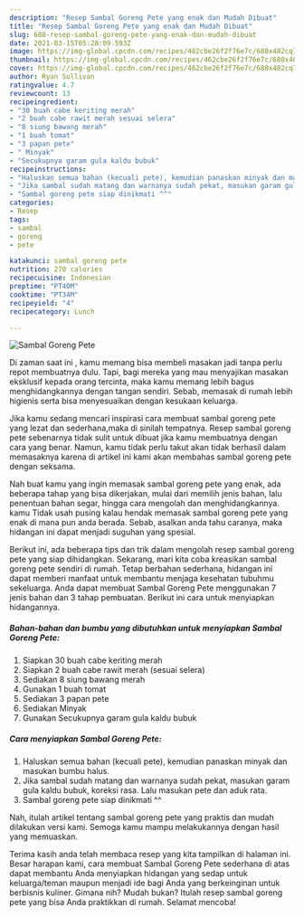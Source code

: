 ```yaml
---
description: "Resep Sambal Goreng Pete yang enak dan Mudah Dibuat"
title: "Resep Sambal Goreng Pete yang enak dan Mudah Dibuat"
slug: 688-resep-sambal-goreng-pete-yang-enak-dan-mudah-dibuat
date: 2021-03-15T05:28:09.593Z
image: https://img-global.cpcdn.com/recipes/462cbe26f2f76e7c/680x482cq70/sambal-goreng-pete-foto-resep-utama.jpg
thumbnail: https://img-global.cpcdn.com/recipes/462cbe26f2f76e7c/680x482cq70/sambal-goreng-pete-foto-resep-utama.jpg
cover: https://img-global.cpcdn.com/recipes/462cbe26f2f76e7c/680x482cq70/sambal-goreng-pete-foto-resep-utama.jpg
author: Ryan Sullivan
ratingvalue: 4.7
reviewcount: 13
recipeingredient:
- "30 buah cabe keriting merah"
- "2 buah cabe rawit merah sesuai selera"
- "8 siung bawang merah"
- "1 buah tomat"
- "3 papan pete"
- " Minyak"
- "Secukupnya garam gula kaldu bubuk"
recipeinstructions:
- "Haluskan semua bahan (kecuali pete), kemudian panaskan minyak dan masukan bumbu halus."
- "Jika sambal sudah matang dan warnanya sudah pekat, masukan garam gula kaldu bubuk, koreksi rasa. Lalu masukan pete dan aduk rata."
- "Sambal goreng pete siap dinikmati ^^"
categories:
- Resep
tags:
- sambal
- goreng
- pete

katakunci: sambal goreng pete 
nutrition: 270 calories
recipecuisine: Indonesian
preptime: "PT40M"
cooktime: "PT34M"
recipeyield: "4"
recipecategory: Lunch

---
```



![Sambal Goreng Pete](https://img-global.cpcdn.com/recipes/462cbe26f2f76e7c/680x482cq70/sambal-goreng-pete-foto-resep-utama.jpg)

Di zaman  saat ini , kamu memang bisa membeli masakan jadi tanpa perlu repot membuatnya dulu. Tapi, bagi mereka yang mau menyajikan masakan eksklusif kepada orang tercinta, maka kamu memang lebih bagus menghidangkannya dengan tangan sendiri. Sebab, memasak di rumah lebih higienis serta bisa menyesuaikan dengan kesukaan keluarga.

Jika kamu sedang mencari inspirasi cara membuat sambal goreng pete yang lezat dan sederhana,maka di sinilah tempatnya. Resep sambal goreng pete  sebenarnya tidak sulit untuk dibuat jika kamu membuatnya dengan cara yang benar. Namun, kamu tidak perlu takut akan tidak berhasil dalam memasaknya 
karena di artikel ini kami akan membahas sambal goreng pete dengan seksama.  



Nah buat kamu yang ingin memasak sambal goreng pete yang enak, ada beberapa tahap yang bisa dikerjakan, mulai dari memilih jenis bahan, lalu penentuan bahan segar, hingga cara mengolah dan menghidangkannya. kamu Tidak usah pusing kalau hendak memasak sambal goreng pete yang enak di mana pun anda berada. Sebab, asalkan anda  tahu caranya, maka hidangan ini dapat menjadi suguhan yang spesial.

Berikut ini, ada beberapa tips dan trik dalam mengolah resep sambal goreng pete yang siap dihidangkan. Sekarang, mari kita coba kreasikan sambal goreng pete sendiri di rumah. Tetap berbahan sederhana, hidangan ini dapat memberi manfaat untuk membantu menjaga kesehatan tubuhmu sekeluarga. Anda dapat membuat Sambal Goreng Pete menggunakan 7 jenis bahan dan 3 tahap pembuatan. Berikut ini cara untuk menyiapkan hidangannya.

<!--inarticleads1-->

##### Bahan-bahan dan bumbu yang dibutuhkan untuk menyiapkan Sambal Goreng Pete:

1. Siapkan 30 buah cabe keriting merah
1. Siapkan 2 buah cabe rawit merah (sesuai selera)
1. Sediakan 8 siung bawang merah
1. Gunakan 1 buah tomat
1. Sediakan 3 papan pete
1. Sediakan  Minyak
1. Gunakan Secukupnya garam gula kaldu bubuk




<!--inarticleads2-->

##### Cara menyiapkan Sambal Goreng Pete:

1. Haluskan semua bahan (kecuali pete), kemudian panaskan minyak dan masukan bumbu halus.
1. Jika sambal sudah matang dan warnanya sudah pekat, masukan garam gula kaldu bubuk, koreksi rasa. Lalu masukan pete dan aduk rata.
1. Sambal goreng pete siap dinikmati ^^




Nah, itulah artikel tentang  sambal goreng pete  yang praktis dan mudah dilakukan versi kami. Semoga kamu mampu melakukannya dengan hasil yang memuaskan. 

Terima kasih anda telah membaca resep yang kita tampilkan di halaman ini. Besar harapan kami, cara membuat  Sambal Goreng Pete sederhana di atas dapat membantu Anda menyiapkan hidangan yang sedap untuk keluarga/teman maupun menjadi ide bagi Anda yang berkeinginan untuk berbisnis kuliner. Gimana nih? Mudah bukan? Itulah resep sambal goreng pete yang bisa Anda praktikkan di rumah. Selamat mencoba!

